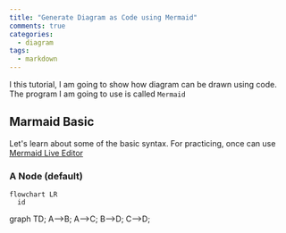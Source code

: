 ```yaml
---
title: "Generate Diagram as Code using Mermaid"
comments: true
categories:
  - diagram
tags:
  - markdown
---
```


I this tutorial, I am going to show how diagram can be drawn using code. The program I am going to use is called `Mermaid`

## Marmaid Basic 
Let's learn about some of the basic syntax. For practicing, once can use [Mermaid Live Editor](https://mermaid-js.github.io/mermaid-live-editor)

### A Node (default)

```mermaid
flowchart LR
  id
```
<script src="https://unpkg.com/mermaid@8.0.0/dist/mermaid.min.js"></script>
<div class="mermaid">
graph TD;
    A-->B;
    A-->C;
    B-->D;
    C-->D;
</div>